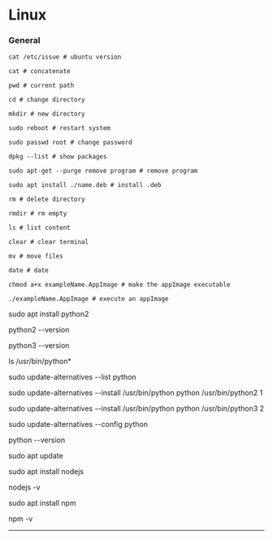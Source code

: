 # Linux

### General
```
cat /etc/issue # ubuntu version

cat # concatenate

pwd # current path

cd # change directory

mkdir # new directory

sudo reboot # restart system

sudo passwd root # change password

dpkg --list # show packages

sudo apt-get --purge remove program # remove program

sudo apt install ./name.deb # install .deb

rm # delete directory

rmdir # rm empty

ls # list content

clear # clear terminal

mv # move files

date # date

chmod a+x exampleName.AppImage # make the appImage executable

./exampleName.AppImage # execute an appImage
```

sudo apt install python2

python2 --version

python3 --version

ls /usr/bin/python*

sudo update-alternatives --list python

sudo update-alternatives --install /usr/bin/python python /usr/bin/python2 1

sudo update-alternatives --install /usr/bin/python python /usr/bin/python3 2

sudo update-alternatives --config python

python --version

sudo apt update

sudo apt install nodejs

nodejs -v

sudo apt install npm

npm -v
__________________________________________________________________________________